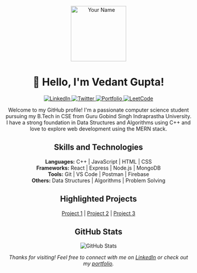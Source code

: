 <!-- Header -->
<p align="center">
  <img src="[your-profile-image-url](https://avatars.githubusercontent.com/u/111710495?s=400&u=d9273accca69aaf519f0864784c39663ac6d9094&v=4)" alt="Your Name" width="150" height="150">
</p>
<h1 align="center">👋 Hello, I'm Vedant Gupta!</h1>

<!-- Badges -->
<p align="center">
  <a href="https://www.linkedin.com/in/your-linkedin-url" target="_blank">
    <img src="https://img.shields.io/badge/-LinkedIn-blue?style=flat-square&logo=linkedin&logoColor=white" alt="LinkedIn">
  </a>
  <a href="https://twitter.com/your-twitter-handle" target="_blank">
    <img src="https://img.shields.io/badge/-Twitter-1DA1F2?style=flat-square&logo=twitter&logoColor=white" alt="Twitter">
  </a>
  <a href="https://vedantgupta.com" target="_blank">
    <img src="https://img.shields.io/badge/-Portfolio-orange?style=flat-square" alt="Portfolio">
  </a>
  <a href="https://leetcode.com/your-leetcode-username" target="_blank">
    <img src="https://img.shields.io/badge/-LeetCode-important?style=flat-square&logo=leetcode&logoColor=white" alt="LeetCode">
  </a>
</p>

<!-- Introduction -->
<p align="center">
  Welcome to my GitHub profile! I'm a passionate computer science student pursuing my B.Tech in CSE from Guru Gobind Singh Indraprastha University. I have a strong foundation in Data Structures and Algorithms using C++ and love to explore web development using the MERN stack.
</p>

<!-- Skills -->
<h2 align="center">Skills and Technologies</h2>
<p align="center">
  <strong>Languages:</strong> C++ | JavaScript | HTML | CSS <br>
  <strong>Frameworks:</strong> React | Express | Node.js | MongoDB <br>
  <strong>Tools:</strong> Git | VS Code | Postman | Firebase <br>
  <strong>Others:</strong> Data Structures | Algorithms | Problem Solving
</p>

<!-- Projects -->
<h2 align="center">Highlighted Projects</h2>
<p align="center">
  <a href="project-1-url">Project 1</a> |
  <a href="project-2-url">Project 2</a> |
  <a href="project-3-url">Project 3</a>
</p>

<!-- GitHub Stats -->
<h2 align="center">GitHub Stats</h2>
<p align="center">
  <img src="https://github-readme-stats.vercel.app/api?username=2vedant8&show_icons=true&count_private=true&theme=radical" alt="GitHub Stats">
</p>

<!-- Footer -->
<p align="center">
  <em>Thanks for visiting! Feel free to connect with me on <a href="https://www.linkedin.com/in/your-linkedin-url">LinkedIn</a> or check out my <a href="https://vedantgupta.com">portfolio</a>.</em>
</p>

